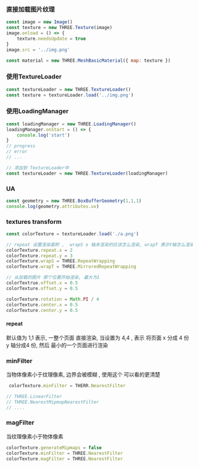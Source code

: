 ### 直接加载图片纹理

```js
const image = new Image()
const texture = new THREE.Texture(image)
image.onload = () => {
    texture.needsUpdate = true
}
image.src = '../img.png'

const material = new THREE.MeshBasicMaterial({ map: texture })
```

### 使用TextureLoader

```js
const textureLoader = new THREE.TextureLoader()
const texture = textureLoader.load('../img.png')
```

### 使用LoadingManager

```js
const loadingManager = new THREE.LoadingManager()
loadingManager.onStart = () => {
    console.log('start')
}
// progress
// error
// ...

// 添加到 TextureLoader中
const textureLoader = new THREE.TextureLoader(loadingManager)
```

### UA

```js
const geometry = new THREE.BoxBufferGeometry(1,1,1)
console.log(geometry.attributes.uv)
```

### textures transform

```js
const colorTexture = textureLoader.load('./a.png')

// repeat 设置渲染面积 ,  wrapS x 轴未渲染的应该怎么渲染, wrapT 表示Y轴怎么渲染
colorTexture.repeat.x = 2
colorTexture.repeat.y = 3
colorTexture.wrapS = THREE.RepeatWrapping
colorTexture.wrapT = THREE.MirroredRepeatWrapping

// 从加载的图片 那个位置开始渲染, 最大为1
colorTextrue.offset.x = 0.5
colorTexture.offset.y = 0.5

colorTexture.rotation = Math.PI / 4
colorTexture.center.x = 0.5
colorTexture.center.y = 0.5
```

#### repeat

默认值为 1,1  表示, 一整个页面 直接渲染,   当设置为 4,4 , 表示 将页面 x 分成 4 份 y 轴分成4 份, 然后 最小的一个页面进行渲染

### minFilter

当物体像素小于纹理像素, 边界会被模糊 , 使用这个 可以看的更清楚

```js
 colorTexture.minFilter = THERR.NearestFilter

// THREE.LinearFilter
// THREE.NearestMipmapNearestFilter
// ....
```

### magFilter

当纹理像素小于物体像素

```js
colorTexture.generateMipmaps = false
colorTexture.minFilter = THREE.NearestFilter
colorTexture.magFilter = THREE.NearestFilter
```



